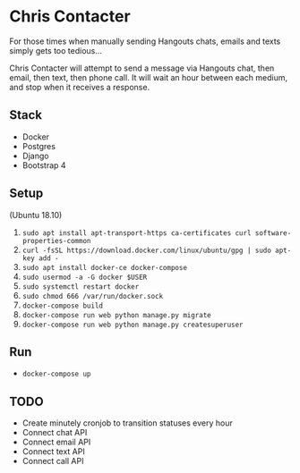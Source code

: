 Chris Contacter
===============

For those times when manually sending Hangouts chats, emails and texts simply gets too tedious...

Chris Contacter will attempt to send a message via Hangouts chat, then email, then text, then phone call.
It will wait an hour between each medium, and stop when it receives a response.

Stack
-----

- Docker
- Postgres
- Django
- Bootstrap 4

Setup
---

(Ubuntu 18.10)

1. `sudo apt install apt-transport-https ca-certificates curl software-properties-common`
2. `curl -fsSL https://download.docker.com/linux/ubuntu/gpg | sudo apt-key add -`
3. `sudo apt install docker-ce docker-compose`
4. `sudo usermod -a -G docker $USER`
5. `sudo systemctl restart docker`
6. `sudo chmod 666 /var/run/docker.sock`
7. `docker-compose build`
8. `docker-compose run web python manage.py migrate`
9. `docker-compose run web python manage.py createsuperuser`

Run
---

- `docker-compose up`

TODO
----

- Create minutely cronjob to transition statuses every hour
- Connect chat API
- Connect email API
- Connect text API
- Connect call API
